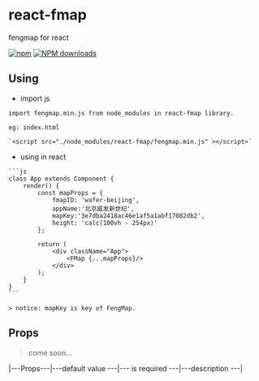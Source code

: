 # react-fmap
fengmap for react

[![npm](https://img.shields.io/npm/v/react-fmap.svg?maxAge=2592000?style=plastic)](https://www.npmjs.com/package/react-fmap)
[![NPM downloads](http://img.shields.io/npm/dm/react-fmap.svg?style=flat-plastic)](https://npmjs.org/package/react-fmap)


## Using

   * import js

    import fengmap.min.js from node_modules in react-fmap library.

    eg: index.html

    `<script src="./node_modules/react-fmap/fengmap.min.js" ></script>`

   * using in react

    ```js
    class App extends Component {
    	render() {
    		const mapProps = {
    			fmapID: 'wafer-beijing',
    			appName:'北京威发新世纪',
    			mapKey:'3e7dba2418ac46e1af5a1abf17082db2',
    			height: 'calc(100vh - 254px)'
    		};

    		return (
    			<div className="App">
    				<FMap {...mapProps}/>
    			</div>
    		);
    	}
    }
    ```

    > notice: mapKey is key of FengMap.

## Props

> come soon...

|---Props---|---default value ---|--- is required ---|---description ---|